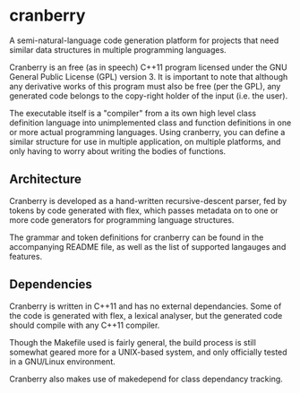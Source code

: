 cranberry
=========

A semi-natural-language code generation platform for projects that need 
similar data structures in multiple programming languages.

Cranberry is an free (as in speech) C++11 program licensed under the GNU 
General Public License (GPL) version 3.  It is important to note that although
any derivative works of this program must also be free (per the GPL),
any generated code belongs to the copy-right holder of the input (i.e.
the user).

The executable itself is a "compiler" from a its own high level class 
definition language into unimplemented class and function definitions
in one or more actual programming languages. Using cranberry, you can 
define a similar structure for use in multiple application, on multiple 
platforms, and only having to worry about writing the bodies of functions.


Architecture
------------
Cranberry is developed as a hand-written recursive-descent parser, 
fed by tokens by code generated with flex, which passes metadata on
to one or more code generators for programming language structures.

The grammar and token definitions for cranberry can be found in the 
accompanying README file, as well as the list of supported langauges 
and features.

Dependencies
------------
Cranberry is written in C++11 and has no external dependancies. Some of 
the code is generated with flex, a lexical analyser, but the generated 
code should compile with any C++11 compiler.

Though the Makefile used is fairly general, the build process is still 
somewhat geared more for a UNIX-based system, and only officially tested 
in a GNU/Linux environment.

Cranberry also makes use of makedepend for class dependancy tracking.

